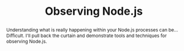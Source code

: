 ---
title: "Observing Node.js"
speaker: James Snell
event: CascadiaJS 2018
tags: ["Node.js", "Debugging", "Observability"]
abstract: "Understanding what is really happening within your Node.js processes can be... Difficult. I'll pull back the curtain and demonstrate tools and techniques for observing Node.js."
ytId: C8dwQw7M8Pk
layout: talk
---